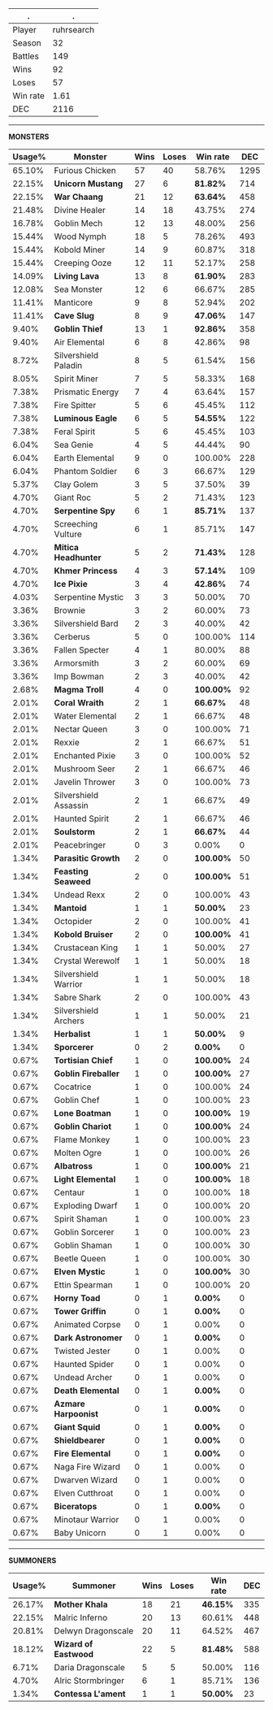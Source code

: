 .|.
|-|-
Player|ruhrsearch
Season|32
Battles|149
Wins|92
Loses|57
Win rate|1.61
DEC|2116

---
**MONSTERS**

Usage%|Monster|Wins|Loses|Win rate|DEC|
-|-|-|-|-|-|
65.10%|Furious Chicken|57|40|58.76%|1295|
22.15%|**Unicorn Mustang**|27|6|**81.82%**|714|
22.15%|**War Chaang**|21|12|**63.64%**|458|
21.48%|Divine Healer|14|18|43.75%|274|
16.78%|Goblin Mech|12|13|48.00%|256|
15.44%|Wood Nymph|18|5|78.26%|493|
15.44%|Kobold Miner|14|9|60.87%|318|
15.44%|Creeping Ooze|12|11|52.17%|258|
14.09%|**Living Lava**|13|8|**61.90%**|283|
12.08%|Sea Monster|12|6|66.67%|285|
11.41%|Manticore|9|8|52.94%|202|
11.41%|**Cave Slug**|8|9|**47.06%**|147|
9.40%|**Goblin Thief**|13|1|**92.86%**|358|
9.40%|Air Elemental|6|8|42.86%|98|
8.72%|Silvershield Paladin|8|5|61.54%|156|
8.05%|Spirit Miner|7|5|58.33%|168|
7.38%|Prismatic Energy|7|4|63.64%|157|
7.38%|Fire Spitter|5|6|45.45%|112|
7.38%|**Luminous Eagle**|6|5|**54.55%**|122|
7.38%|Feral Spirit|5|6|45.45%|103|
6.04%|Sea Genie|4|5|44.44%|90|
6.04%|Earth Elemental|9|0|100.00%|228|
6.04%|Phantom Soldier|6|3|66.67%|129|
5.37%|Clay Golem|3|5|37.50%|39|
4.70%|Giant Roc|5|2|71.43%|123|
4.70%|**Serpentine Spy**|6|1|**85.71%**|137|
4.70%|Screeching Vulture|6|1|85.71%|147|
4.70%|**Mitica Headhunter**|5|2|**71.43%**|128|
4.70%|**Khmer Princess**|4|3|**57.14%**|109|
4.70%|**Ice Pixie**|3|4|**42.86%**|74|
4.03%|Serpentine Mystic|3|3|50.00%|70|
3.36%|Brownie|3|2|60.00%|73|
3.36%|Silvershield Bard|2|3|40.00%|42|
3.36%|Cerberus|5|0|100.00%|114|
3.36%|Fallen Specter|4|1|80.00%|88|
3.36%|Armorsmith|3|2|60.00%|69|
3.36%|Imp Bowman|2|3|40.00%|42|
2.68%|**Magma Troll**|4|0|**100.00%**|92|
2.01%|**Coral Wraith**|2|1|**66.67%**|48|
2.01%|Water Elemental|2|1|66.67%|48|
2.01%|Nectar Queen|3|0|100.00%|71|
2.01%|Rexxie|2|1|66.67%|51|
2.01%|Enchanted Pixie|3|0|100.00%|52|
2.01%|Mushroom Seer|2|1|66.67%|46|
2.01%|Javelin Thrower|3|0|100.00%|73|
2.01%|Silvershield Assassin|2|1|66.67%|49|
2.01%|Haunted Spirit|2|1|66.67%|46|
2.01%|**Soulstorm**|2|1|**66.67%**|44|
2.01%|Peacebringer|0|3|0.00%|0|
1.34%|**Parasitic Growth**|2|0|**100.00%**|50|
1.34%|**Feasting Seaweed**|2|0|**100.00%**|51|
1.34%|Undead Rexx|2|0|100.00%|43|
1.34%|**Mantoid**|1|1|**50.00%**|23|
1.34%|Octopider|2|0|100.00%|41|
1.34%|**Kobold Bruiser**|2|0|**100.00%**|41|
1.34%|Crustacean King|1|1|50.00%|27|
1.34%|Crystal Werewolf|1|1|50.00%|18|
1.34%|Silvershield Warrior|1|1|50.00%|18|
1.34%|Sabre Shark|2|0|100.00%|43|
1.34%|Silvershield Archers|1|1|50.00%|21|
1.34%|**Herbalist**|1|1|**50.00%**|9|
1.34%|**Sporcerer**|0|2|**0.00%**|0|
0.67%|**Tortisian Chief**|1|0|**100.00%**|24|
0.67%|**Goblin Fireballer**|1|0|**100.00%**|27|
0.67%|Cocatrice|1|0|100.00%|24|
0.67%|Goblin Chef|1|0|100.00%|23|
0.67%|**Lone Boatman**|1|0|**100.00%**|19|
0.67%|**Goblin Chariot**|1|0|**100.00%**|24|
0.67%|Flame Monkey|1|0|100.00%|23|
0.67%|Molten Ogre|1|0|100.00%|26|
0.67%|**Albatross**|1|0|**100.00%**|21|
0.67%|**Light Elemental**|1|0|**100.00%**|18|
0.67%|Centaur|1|0|100.00%|18|
0.67%|Exploding Dwarf|1|0|100.00%|20|
0.67%|Spirit Shaman|1|0|100.00%|23|
0.67%|Goblin Sorcerer|1|0|100.00%|23|
0.67%|Goblin Shaman|1|0|100.00%|30|
0.67%|Beetle Queen|1|0|100.00%|30|
0.67%|**Elven Mystic**|1|0|**100.00%**|30|
0.67%|Ettin Spearman|1|0|100.00%|20|
0.67%|**Horny Toad**|0|1|**0.00%**|0|
0.67%|**Tower Griffin**|0|1|**0.00%**|0|
0.67%|Animated Corpse|0|1|0.00%|0|
0.67%|**Dark Astronomer**|0|1|**0.00%**|0|
0.67%|Twisted Jester|0|1|0.00%|0|
0.67%|Haunted Spider|0|1|0.00%|0|
0.67%|Undead Archer|0|1|0.00%|0|
0.67%|**Death Elemental**|0|1|**0.00%**|0|
0.67%|**Azmare Harpoonist**|0|1|**0.00%**|0|
0.67%|**Giant Squid**|0|1|**0.00%**|0|
0.67%|**Shieldbearer**|0|1|**0.00%**|0|
0.67%|**Fire Elemental**|0|1|**0.00%**|0|
0.67%|Naga Fire Wizard|0|1|0.00%|0|
0.67%|Dwarven Wizard|0|1|0.00%|0|
0.67%|Elven Cutthroat|0|1|0.00%|0|
0.67%|**Biceratops**|0|1|**0.00%**|0|
0.67%|Minotaur Warrior|0|1|0.00%|0|
0.67%|Baby Unicorn|0|1|0.00%|0|

---
**SUMMONERS**

Usage%|Summoner|Wins|Loses|Win rate|DEC|
-|-|-|-|-|-|
26.17%|**Mother Khala**|18|21|**46.15%**|335|
22.15%|Malric Inferno|20|13|60.61%|448|
20.81%|Delwyn Dragonscale|20|11|64.52%|467|
18.12%|**Wizard of Eastwood**|22|5|**81.48%**|588|
6.71%|Daria Dragonscale|5|5|50.00%|116|
4.70%|Alric Stormbringer|6|1|85.71%|136|
1.34%|**Contessa L'ament**|1|1|**50.00%**|23|
